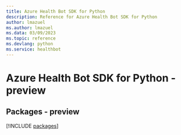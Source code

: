 ```yaml
---
title: Azure Health Bot SDK for Python
description: Reference for Azure Health Bot SDK for Python
author: lmazuel
ms.author: lmazuel
ms.data: 03/09/2023
ms.topic: reference
ms.devlang: python
ms.service: healthbot
---
```

# Azure Health Bot SDK for Python - preview
## Packages - preview
[!INCLUDE [packages](health-bot-index.md)]